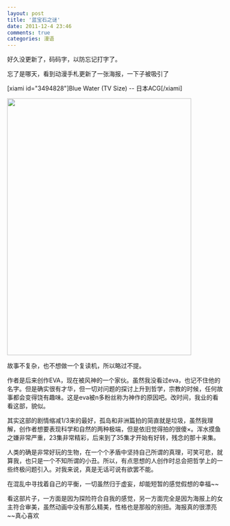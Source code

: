 ```yaml
---
layout: post
title: '蓝宝石之谜'
date: 2011-12-4 23:46
comments: true
categories: 漫语
---
```

好久没更新了，码码字，以防忘记打字了。

忘了是哪天，看到动漫手札更新了一张海报，一下子被吸引了

[xiami id="3494828"]Blue Water (TV Size) -- 日本ACG[/xiami]

<img class="alignnone" title="娜迪亚" src="http://photo.yupoo.com/whauff/BVHaW4FG/medish.jpg" alt="" width="430" height="600" />

故事不复杂，也不想做一个复读机，所以略过不提。

作者是后来创作EVA，现在被风神的一个家伙。虽然我没看过eva，也记不住他的名字。但是确实很有才华，但一切对问题的探讨上升到哲学，宗教的时候，任何故事都会变得饶有趣味。这是eva被n多粉丝称为神作的原因吧。改时间，我业的看看这部，貌似。

其实这部的剧情缩减1/3来的最好，孤岛和非洲篇拍的简直就是垃圾，虽然我理解，创作者想要表现科学和自然的两种极端，但是依旧觉得拍的很傻×。浑水摸鱼之嫌非常严重，23集非常精彩，后来到了35集才开始有好转，残念的那十来集。

人类的确是非常好玩的生物，在一个个矛盾中坚持自己所谓的真理，可笑可悲，就算我，也只是一个不知所谓的小丑。所以，有点思想的人创作时总会把哲学上的一些终极问题引入。对我来说，真是无话可说有欲罢不能。

在混乱中寻找着自己的平衡，一切虽然归于虚妄，却能短暂的感觉假想的幸福~~

看这部片子，一方面是因为探险符合自我的感觉，另一方面完全是因为海报上的女主符合审美，虽然动画中没有那么精美，性格也是那般的别扭。海报真的很漂亮~~真心喜欢

